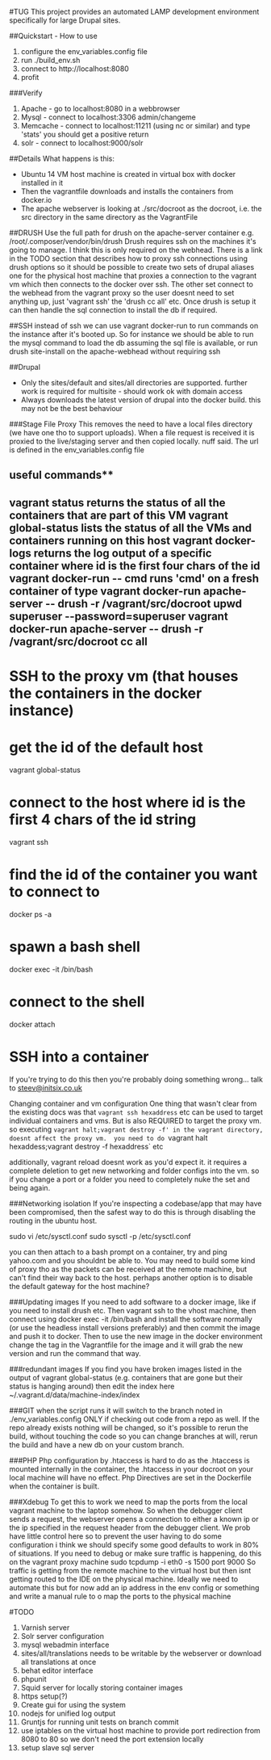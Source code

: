 #TUG
This project provides an automated LAMP development environment specifically for large Drupal sites. 

##Quickstart - How to use
1. configure the env_variables.config file
4. run ./build_env.sh
5. connect to http://localhost:8080
8. profit

###Verify
1. Apache - go to localhost:8080 in a webbrowser
2. Mysql - connect to localhost:3306 admin/changeme
3. Memcache - connect to localhost:11211 (using nc or similar) and type 'stats' you should get a positive return
3. solr - connect to localhost:9000/solr

##Details
What happens is this:
- Ubuntu 14 VM host machine is created in virtual box with docker installed in it
- Then the vagrantfile downloads and installs the containers from docker.io
- The apache webserver is looking at ./src/docroot as the docroot, i.e. the src directory in the same directory as the VagrantFile

##DRUSH
Use the full path for drush on the apache-server container e.g. /root/.composer/vendor/bin/drush
Drush requires ssh on the machines it's going to manage.  I think this is only required on the webhead.  There is a link in the TODO section that describes how to proxy ssh connections using drush options so it should be possible to create two sets of drupal aliases one for the physical host machine that proxies a connection to the vagrant vm which then connects to the docker over ssh.  The other set connect to the webhead from the vagrant proxy so the user doesnt need to set anything up, just 'vagrant ssh' the 'drush cc all' etc.
Once drush is setup it can then handle the sql connection to install the db if required.

##SSH
instead of ssh we can use vagrant docker-run to run commands on the instance after it's booted up. 
So for instance we should be able to run the mysql command to load the db assuming the sql file is available, or run drush site-install on the apache-webhead without requiring ssh

##Drupal
- Only the sites/default and sites/all directories are supported. further work is required for multisite - should work ok with domain access
- Always downloads the latest version of drupal into the docker build.  this may not be the best behaviour

###Stage File Proxy
This removes the need to have a local files directory (we have one tho to support uploads). When a file request is received it is proxied to the live/staging server and then copied locally. nuff said. The url is defined in the env_variables.config file


useful commands**
-----------------
vagrant status 				returns the status of all the containers that are part of this VM
vagrant global-status   	lists the status of all the VMs and containers running on this host
vagrant docker-logs <id> 	returns the log output of a specific container where id is the first four chars of the id
vagrant docker-run <id> -- cmd  runs 'cmd' on a fresh container of type
vagrant docker-run apache-server -- drush -r /vagrant/src/docroot upwd superuser --password=superuser
vagrant docker-run apache-server -- drush -r /vagrant/src/docroot cc all
----------------- 

# SSH to the proxy vm (that houses the containers in the docker instance)

# get the id of the default host
vagrant global-status

# connect to the host where id is the first 4 chars of the id string
vagrant ssh <id> 

# find the id of the container you want to connect to
docker ps -a

# spawn a bash shell
docker exec -it <id> /bin/bash

# connect to the shell
docker attach <id>

# SSH into a container
If you're trying to do this then you're probably doing something wrong... talk to steev@initsix.co.uk

Changing container and vm configuration
One thing that wasn't clear from the existing docs was that `vagrant ssh hexaddress` etc can be used to target individual containers and vms.  But is also REQUIRED to target the proxy vm.  so executing `vagrant halt;vagrant destroy -f' in the vagrant directory, doesnt affect the proxy vm.  you need to do `vagrant halt hexaddess;vagrant destroy -f hexaddress` etc

additionally, vagrant reload doesnt work as you'd expect it.  it requires a complete deletion to get new networking and folder configs into the vm.  so if you change a port or a folder you need to completely nuke the set and being again. 

###Networking isolation
If you're inspecting a codebase/app that may have been compromised, then the safest way to do this is through disabling the routing in the ubuntu host.  

sudo vi /etc/sysctl.conf 
sudo sysctl -p /etc/sysctl.conf

you can then attach to a bash prompt on a container, try and ping yahoo.com and you shouldnt be able to.  You may need to build some kind of proxy tho as the packets can be received at the remote machine, but can't find their way back to the host. perhaps another option is to disable the default gateway for the host machine?

###Updating images
If you need to add software to a docker image, like if you need to install drush etc.  Then vagrant ssh to the vhost machine, then connect using docker exec -it /bin/bash and install the software normally (or use the headless install versions preferably) and then commit the image and push it to docker.  Then to use the new image in the docker environment change the tag in the Vagrantfile for the image and it will grab the new version and run the command that way. 

###redundant images
If you find you have broken images listed in the output of vagrant global-status (e.g. containers that are gone but their status is hanging around) then edit the index here ~/.vagrant.d/data/machine-index/index

###GIT
when the script runs it will switch to the branch noted in ./env_variables.config ONLY if checking out code from a repo as well.  If the repo already exists nothing will be changed, so it's possible to rerun the build, without touching the code so you can change branches at will, rerun the build and have a new db on your custom branch. 

###PHP
Php configuration by .htaccess is hard to do as the .htaccess is mounted internally in the container, the .htaccess in your docroot on your local machine will have no effect. Php Directives are set in the Dockerfile when the container is built. 

###Xdebug
To get this to work we need to map the ports from the local vagrant machine to the laptop somehow.  So when the debugger client sends a request, the webserver opens a connection to either a known ip or the ip specified in the request header from the debugger client. We prob have little control here so to prevent the user having to do some configuration i think we should specify some good defaults to work in 80% of situations. 
If you need to debug or make sure traffic is happening, do this on the vagrant proxy machine sudo tcpdump -i eth0  -s 1500 port 9000
So traffic is getting from the remote machine to the virtual host but then isnt getting routed to the IDE on the physical machine.  Ideally we need to automate this but for now add an ip address in the env config or something and write a manual rule to o map the ports to the physical machine


#TODO
1. Varnish server
2. Solr server configuration
3. mysql webadmin interface
4. sites/all/translations needs to be writable by the webserver or download all translations at once
6. behat editor interface
7. phpunit
9. Squid server for locally storing container images
10. https setup(?)
12. Create gui for using the system
13. nodejs for unified log output
14. Gruntjs for running unit tests on branch commit
18. use iptables on the virtual host machine to provide port redirection from 8080 to 80 so we don't need the port extension locally
19. setup slave sql server
